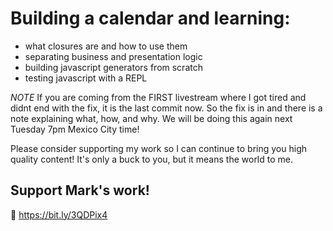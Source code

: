 # Building a calendar and learning:

- what closures are and how to use them
- separating business and presentation logic
- building javascript generators from scratch
- testing javascript with a REPL

_NOTE_ If you are coming from the FIRST livestream where I got tired
and didnt end with the fix, it is the last commit now. So the fix is in and there is a note explaining what, how, and why. We will be doing this again next Tuesday 7pm Mexico City time!

Please consider supporting my work so I can continue to bring you high
quality content! It's only a buck to you, but it means the world to me.

## Support Mark's work!

🔗 https://bit.ly/3QDPix4
